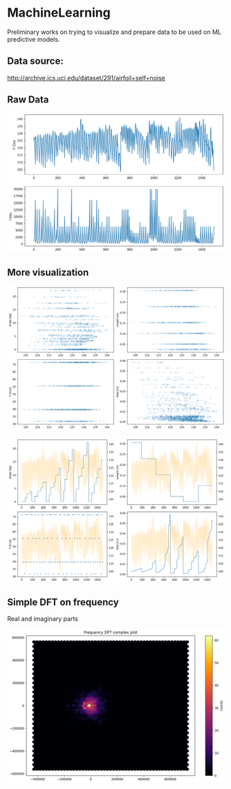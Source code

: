 # MachineLearning
Preliminary works on trying to visualize and prepare data to be used on ML predictive models.

## Data source:
http://archive.ics.uci.edu/dataset/291/airfoil+self+noise

## Raw Data
![Pressure and frequency](https://github.com/GloomyWraith/MachineLearning/blob/main/Pressure%20and%20Frequency.png)

## More visualization

![Other Variables](https://github.com/GloomyWraith/MachineLearning/blob/main/pressure.png)

![Other variables relating to pressure](https://github.com/GloomyWraith/MachineLearning/blob/main/Other%20Variables.png)

## Simple DFT on frequency
  Real and imaginary parts

![Frequency DFT](https://github.com/GloomyWraith/MachineLearning/blob/main/freqDFTcomplex.png)
